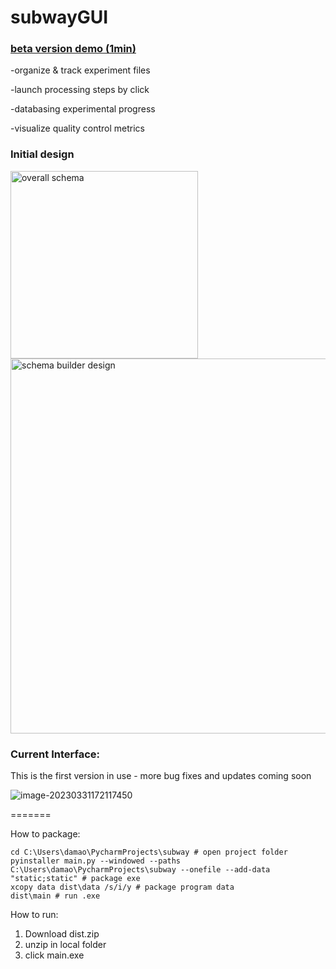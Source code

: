 # subwayGUI

### [beta version demo (1min)](https://drive.google.com/file/d/1UIVzM4W5C5yggjuARPqGQmIT5MTb1Pwq/view?usp=sharing)

-organize & track experiment files

-launch processing steps by click

-databasing experimental progress

-visualize quality control metrics

### Initial design

<p float="left">
<img width="300" alt="overall schema" src="https://user-images.githubusercontent.com/80687346/214458451-e9af97db-cee1-4b37-9138-ee3697302777.png"/>
<img width="600" alt="schema builder design" src="https://user-images.githubusercontent.com/80687346/214458551-32c90746-8677-49a0-b5d6-3704d0ba8e72.png"/></p>

### Current Interface:

This is the first version in use - more bug fixes and updates coming soon

![image-20230331172117450](https://user-images.githubusercontent.com/80687346/229245566-d3425ada-3064-48c2-acdb-73962bb75228.png)

=======


How to package:

```shell
cd C:\Users\damao\PycharmProjects\subway # open project folder
pyinstaller main.py --windowed --paths C:\Users\damao\PycharmProjects\subway --onefile --add-data "static;static" # package exe
xcopy data dist\data /s/i/y # package program data
dist\main # run .exe
```



How to run:

1. Download dist.zip
2. unzip in local folder
3. click main.exe


